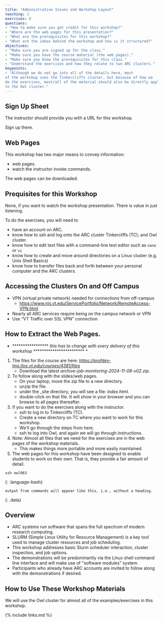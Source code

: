 ```yaml
---
title: "Administrative Issues and Workshop Layout"
teaching: 3
exercises: 0
questions:
- "How to make sure you get credit for this workshop?"
- "Where are the web pages for this presentation?"
- "What are the prerequisites for this workshop?"
- "What are the ideas behind the workshop and how is it structured?"
objectives:
- "Make sure you are signed up for the class."
- "Make sure you have the course material (the web pages)."
- "Make sure you know the prerequisites for this class."
- "Understand the exercises and how they relate to two ARC clusters."
keypoints:
- "Although we do not go into all of the details here, most
of the workshop uses the Tinkercliffs cluster, but because of how we
do the exercises, most/all of the material should also be directly applicable
to the Owl cluster."
---
```




## Sign Up Sheet

The instructor should provide you with a URL for this workshop.

Sign up there.


## Web Pages

This workshop has two major means to convey information:
- web pages.
- watch the instructor invoke commands.

The web pages can be downloaded.

## Prequisites for this Workshop

None, if you want to watch the workshop presentation.
There is value in just listening.

To do the exercises, you will need to

- have an account on ARC.
- know how to ssh and log onto the ARC cluster Tinkercliffs (TC); and Owl cluster.
- know how to edit text files with a command-line text editor such as `nano` or `vi`
- know how to create and move around directories on a Linux cluster (e.g. Unix Shell Basics)
- know how to transfer files back and forth between your personal computer and the ARC clusters.

## Accessing the Clusters On and Off Campus

- VPN (virtual private network) needed for connections from off-campus
   - https://www.nis.vt.edu/ServicePortfolio/Network/RemoteAccess-VPN.html 
- Nearly all ARC services require being on the campus network or VPN
- Use “VT Traffic over SSL VPN” connection 


## How to Extract the Web Pages.

* ***************** _this has to change with every delivery of this workshop_ ************************ *

1.  The files for the course are here:  _https://profdev-lms.tlos.vt.edu/courses/4381/files_
    - Download the latest _archive-job-monitoring-2024-11-08-v02.zip_.
2.  To follow along with the slides/web pages.
    - On your laptop, move the zip file to a new directory.
    - unzip the file.
    - under the \_site directory, you will see a file:  _index.html_.
    - double-click on that file.  It will show in your browser and you
can browse to all pages thereafter.
3.  If you want to do the exercises along with the instructor.
    - ssh to log in to Tinkercliffs (TC).
    - Create a new directory on TC where you want to work for this workshop.
    - We'll go through the steps from here.
    - ssh to log into Owl, and again we will go through instructions.
4.  Note:  Almost all files that we need for the exercises are in the web pages of the workshop materials.
    - This makes things more portable and more easily maintained.
5.  The web pages for this workshop have been designed to enable students to work on their own.
That is, they provide a fair amount of detail. 

~~~
ssh owl063
~~~
{:  .language-bash}

~~~
output from commands will appear like this, i.e., without a heading.
~~~
{:  .data}

## Overview

- ARC systems run software that spans the full spectrum of modern research computing.
- SLURM (Simple Linux Utility for Resource Management) is a key tool used to manage cluster resources and job scheduling.
- This workshop addresses basic Slurm scheduler interaction, cluster inspection, and job options.
- The demonstrations will be predominantly via the Linux shell command line interface and will make use of "software modules" system.
- Participants who already have ARC accounts are invited to follow along with the demonstrations if desired.


## How to Use These Workshop Materials


We will use the Owl cluster for almost all of the examples/exercises in this
workshop.


{% include links.md %}

